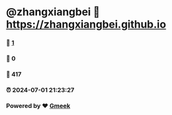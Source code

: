# @zhangxiangbei :link: https://zhangxiangbei.github.io 
### :page_facing_up: [1](https://zhangxiangbei.github.io/tag.html) 
### :speech_balloon: 0 
### :hibiscus: 417 
### :alarm_clock: 2024-07-01 21:23:27 
### Powered by :heart: [Gmeek](https://github.com/Meekdai/Gmeek)
